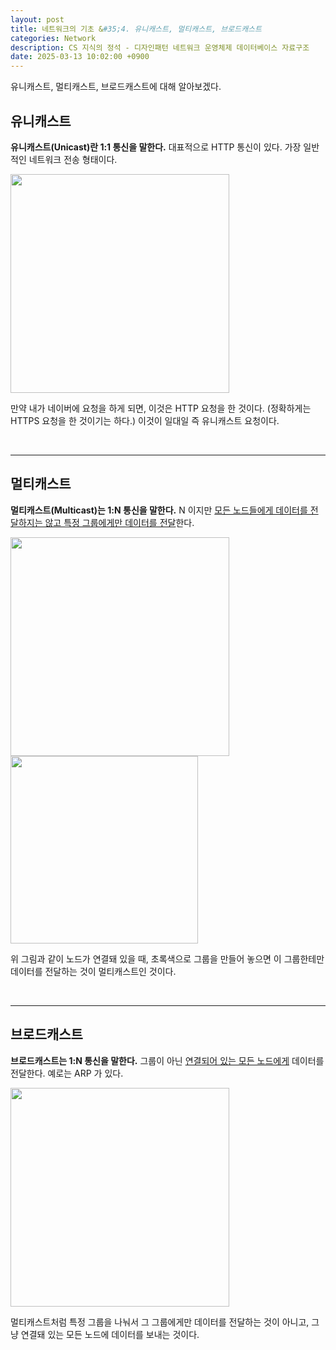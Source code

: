 ```yaml
---
layout: post
title: 네트워크의 기초 &#35;4. 유니캐스트, 멀티캐스트, 브로드캐스트
categories: Network
description: CS 지식의 정석 - 디자인패턴 네트워크 운영체제 데이터베이스 자료구조
date: 2025-03-13 10:02:00 +0900
---
```

유니캐스트, 멀티캐스트, 브로드캐스트에 대해 알아보겠다.

## 유니캐스트

<b>유니캐스트(Unicast)란 1:1 통신을 말한다.</b> 대표적으로 HTTP 통신이 있다. 가장 일반적인 네트워크 전송 형태이다.

<img src="https://github.com/user-attachments/assets/88469b90-f708-47a2-b5a3-ac50fe381a25" width="350px" />

만약 내가 네이버에 요청을 하게 되면, 이것은 HTTP 요청을 한 것이다. (정확하게는 HTTPS 요청을 한 것이기는 하다.) 이것이 일대일 즉 유니캐스트 요청이다.

<br>
<hr>

## 멀티캐스트

<b>멀티캐스트(Multicast)는 1:N 통신을 말한다.</b> N 이지만 <u>모든 노드들에게 데이터를 전달하지는 않고 특정 그룹에게만 데이터를 전달</u>한다.

<img src="https://github.com/user-attachments/assets/52ea29ae-4534-477a-b3f0-268815fa8aa5" width="350px" />

<img src="https://github.com/user-attachments/assets/d41499d5-a46a-4b26-ade2-769071ec683c" width="300px" />

위 그림과 같이 노드가 연결돼 있을 때, 초록색으로 그룹을 만들어 놓으면 이 그룹한테만 데이터를 전달하는 것이 멀티캐스트인 것이다.

<br>
<hr>

## 브로드캐스트

<b>브로드캐스트는 1:N 통신을 말한다.</b> 그룹이 아닌 <u>연결되어 있는 모든 노드에게</u> 데이터를 전달한다. 예로는 ARP 가 있다.

<img src="https://github.com/user-attachments/assets/6fdc8174-ba54-4147-9f97-62fe2fff4aa9" width="350px" />

멀티캐스트처럼 특정 그룹을 나눠서 그 그룹에게만 데이터를 전달하는 것이 아니고, 그냥 연결돼 있는 모든 노드에 데이터를 보내는 것이다.